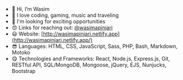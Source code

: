 - 👋 Hi, I’m Wasim
- 👀 I love coding, gaming, music and traveling
- 💞️ I'm looking for exciting opportunities
- 😍 Links for reaching out: [@wasimapinjari](https://wasimapinjari.bio.link)
- 😃 Website: [http://wasimapinjari.netlify.app](http://wasimapinjari.netlify.app/)
- 😎 Languages: HTML, CSS, JavaScript, Sass, PHP, Bash, Markdown, Motoko
- 😋 Technologies and Frameworks: React, Node.js, Express.js, Git, RESTful API, SQL/MongoDB, Mongoose, jQuery, 
EJS, Nunjucks, Bootstrap

<!---
wasimapinjari/wasimapinjari is a ✨ special ✨ repository because its `README.md` (this file) appears on your GitHub profile.
You can click the Preview link to take a look at your changes.
--->

